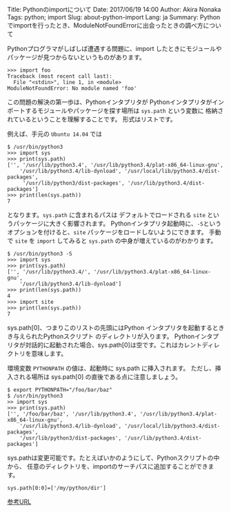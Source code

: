 Title: Pythonのimportについて
Date: 2017/06/19 14:00
Author: Akira Nonaka
Tags: python; import
Slug: about-python-import
Lang: ja
Summary: Pythonでimportを行ったとき、ModuleNotFoundErrorに出会ったときの調べ方について

Pythonプログラマがしばしば遭遇する問題に、import したときにモジュールやパッケージが見つからないというものがあります。

```
>>> import foo
Traceback (most recent call last):
  File "<stdin>", line 1, in <module>
ModuleNotFoundError: No module named 'foo'
```
この問題の解決の第一歩は、Pythonインタプリタが
Pythonインタプリタがインポートするモジュールやパッケージを探す場所は `sys.path` という変数に
格納されているということを理解することです。
形式はリストです。

例えば、手元の `Ubuntu 14.04` では
```
$ /usr/bin/python3
>>> import sys
>>> print(sys.path)
['', '/usr/lib/python3.4', '/usr/lib/python3.4/plat-x86_64-linux-gnu', 
    '/usr/lib/python3.4/lib-dynload', '/usr/local/lib/python3.4/dist-packages',
     '/usr/lib/python3/dist-packages', '/usr/lib/python3.4/dist-packages']
>>> print(len(sys.path))
7
```
となります。`sys.path` に含まれるパスは デフォルトでロードされる `site` というパッケージに大きく影響されます。
Pythonインタプリタ起動時に、`-S`というオプションを付けると、`site` パッケージをロードしないようにできます。
手動で `site` を `import` してみると `sys.path` の中身が増えているのがわかります。

```
$ /usr/bin/python3 -S
>>> import sys
>>> print(sys.path)
['', '/usr/lib/python3.4/', '/usr/lib/python3.4/plat-x86_64-linux-gnu', 
    '/usr/lib/python3.4/lib-dynload']
>>> print(len(sys.path))
4
>>> import site
>>> print(len(sys.path))
7
```

sys.path[0]、つまりこのリストの先頭にはPython インタプリタを起動するときき与えられたPythonスクリプト
のディレクトリが入ります。
Pythonインタプリタが対話的に起動された場合、sys.path[0]は空です。これはカレントディレクトリを意味します。

環境変数 `PYTHONPATH` の値は、起動時に sys.path に挿入されます。
ただし、挿入される場所は sys.path[0] の直後である点に注意しましょう。

```
$ export PYTHONPATH="/foo/bar/baz"
$ /usr/bin/python3
>> import sys
>>> print(sys.path)
['', '/foo/bar/baz', '/usr/lib/python3.4', '/usr/lib/python3.4/plat-x86_64-linux-gnu', 
    '/usr/lib/python3.4/lib-dynload', '/usr/local/lib/python3.4/dist-packages', 
    '/usr/lib/python3/dist-packages', '/usr/lib/python3.4/dist-packages']
```

sys.pathは変更可能です。たとえばいかのようにして、Pythonスクリプトの中から、
任意のディレクトリを、importのサーチパスに追加することができます。

```
sys.path[0:0]=['/my/python/dir']
```

[参考URL](https://docs.python.org/3/library/sys.html?highlight=sys.path#sys.path)